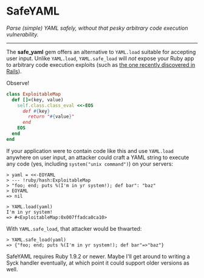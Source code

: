SafeYAML
========

*Parse (simple) YAML safely, without that pesky arbitrary code execution vulnerability.*

***

The **safe_yaml** gem offers an alternative to `YAML.load` suitable for accepting user input. Unlike `YAML.load`, `YAML.safe_load` will *not* expose your Ruby app to arbitrary code execution exploits (such as [the one recently discovered in Rails](http://www.reddit.com/r/netsec/comments/167c11/serious_vulnerability_in_ruby_on_rails_allowing/)).

Observe!

```ruby
class ExploitableMap
  def []=(key, value)
    self.class.class_eval <<-EOS
      def #{key}
        return "#{value}"
      end
    EOS
  end
end
```

If your application were to contain code like this and use `YAML.load` anywhere on user input, an attacker could craft a YAML string to execute any code (yes, including `system("unix command")`) on your servers:

    > yaml = <<-EOYAML
    > --- !ruby/hash:ExploitableMap
    > "foo; end; puts %(I'm in yr system!); def bar": "baz"
    > EOYAML
    => nil
    
    > YAML.load(yaml)
    I'm in yr system!
    => #<ExploitableMap:0x007ffadca0ca10> 

With `YAML.safe_load`, that attacker would be thwarted:

    > YAML.safe_load(yaml)
    => {"foo; end; puts %(I'm in yr system!); def bar"=>"baz"} 

SafeYAML requires Ruby 1.9.2 or newer. Maybe I'll get around to writing a Syck handler eventually, at which point it could support older versions as well.
